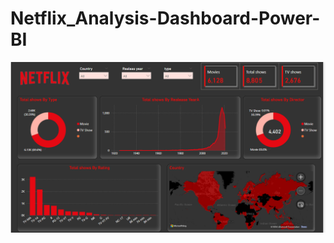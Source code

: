 # Netflix_Analysis-Dashboard-Power-BI

![alt_img](https://github.com/vaibhav-rokade7/Netflix_Analysis-Dashboard-Power-BI/blob/905213d138a0d123f03f501092c0d9722e792fb1/Screenshot%202025-06-30%20225310.png)
